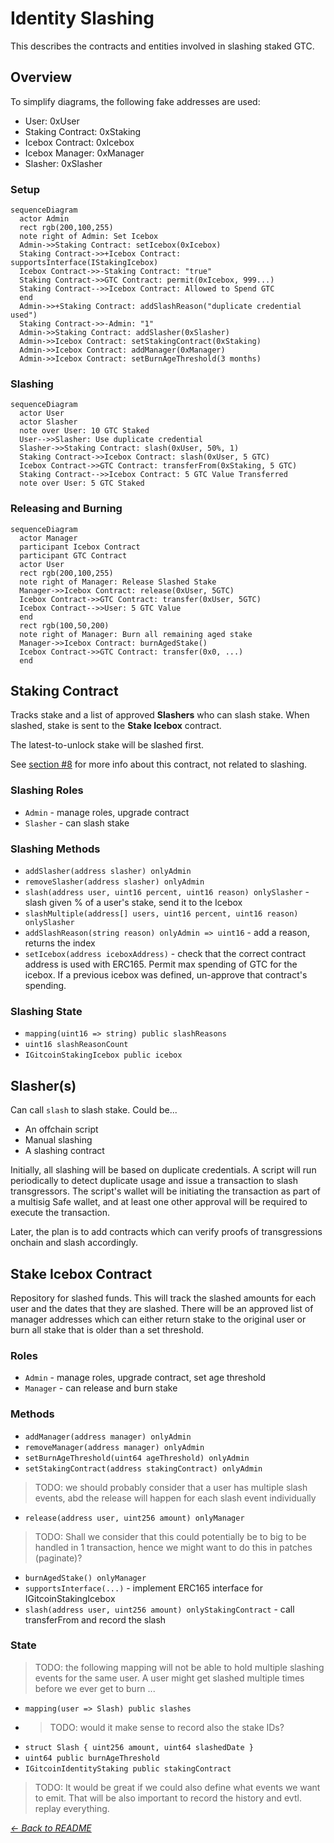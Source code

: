 # Identity Slashing

This describes the contracts and entities involved in slashing staked GTC.

## Overview

To simplify diagrams, the following fake addresses are used:

- User: 0xUser
- Staking Contract: 0xStaking
- Icebox Contract: 0xIcebox
- Icebox Manager: 0xManager
- Slasher: 0xSlasher

### Setup

```mermaid
sequenceDiagram
  actor Admin
  rect rgb(200,100,255)
  note right of Admin: Set Icebox
  Admin->>Staking Contract: setIcebox(0xIcebox)
  Staking Contract->>+Icebox Contract: supportsInterface(IStakingIcebox)
  Icebox Contract->>-Staking Contract: "true"
  Staking Contract->>GTC Contract: permit(0xIcebox, 999...)
  Staking Contract-->>Icebox Contract: Allowed to Spend GTC
  end
  Admin->>+Staking Contract: addSlashReason("duplicate credential used")
  Staking Contract->>-Admin: "1"
  Admin->>Staking Contract: addSlasher(0xSlasher)
  Admin->>Icebox Contract: setStakingContract(0xStaking)
  Admin->>Icebox Contract: addManager(0xManager)
  Admin->>Icebox Contract: setBurnAgeThreshold(3 months)
```

### Slashing

```mermaid
sequenceDiagram
  actor User
  actor Slasher
  note over User: 10 GTC Staked
  User-->>Slasher: Use duplicate credential
  Slasher->>Staking Contract: slash(0xUser, 50%, 1)
  Staking Contract->>Icebox Contract: slash(0xUser, 5 GTC)
  Icebox Contract->>GTC Contract: transferFrom(0xStaking, 5 GTC)
  Staking Contract-->>Icebox Contract: 5 GTC Value Transferred
  note over User: 5 GTC Staked
```

### Releasing and Burning

```mermaid
sequenceDiagram
  actor Manager
  participant Icebox Contract
  participant GTC Contract
  actor User
  rect rgb(200,100,255)
  note right of Manager: Release Slashed Stake
  Manager->>Icebox Contract: release(0xUser, 5GTC)
  Icebox Contract->>GTC Contract: transfer(0xUser, 5GTC)
  Icebox Contract-->>User: 5 GTC Value
  end
  rect rgb(100,50,200)
  note right of Manager: Burn all remaining aged stake
  Manager->>Icebox Contract: burnAgedStake()
  Icebox Contract->>GTC Contract: transfer(0x0, ...)
  end
```

## Staking Contract

Tracks stake and a list of approved **Slashers** who can slash stake.
When slashed, stake is sent to the **Stake Icebox** contract.

The latest-to-unlock stake will be slashed first.

See [section #8](./08-gitcoin-identity-staking-management.md) for more info about this contract, not
related to slashing.

### Slashing Roles

- `Admin` - manage roles, upgrade contract
- `Slasher` - can slash stake

### Slashing Methods

- `addSlasher(address slasher) onlyAdmin`
- `removeSlasher(address slasher) onlyAdmin`
- `slash(address user, uint16 percent, uint16 reason) onlySlasher` - slash
  given % of a user's stake, send it to the Icebox
- `slashMultiple(address[] users, uint16 percent, uint16 reason) onlySlasher`
- `addSlashReason(string reason) onlyAdmin => uint16` - add a reason, returns
  the index
- `setIcebox(address iceboxAddress)` - check that the correct contract address
  is used with ERC165. Permit max spending of GTC for the icebox. If a previous
  icebox was defined, un-approve that contract's spending.

### Slashing State

- `mapping(uint16 => string) public slashReasons`
- `uint16 slashReasonCount`
- `IGitcoinStakingIcebox public icebox`

## Slasher(s)

Can call `slash` to slash stake. Could be...

- An offchain script
- Manual slashing
- A slashing contract

Initially, all slashing will be based on duplicate credentials. A script
will run periodically to detect duplicate usage and issue a transaction to
slash transgressors. The script's wallet will be initiating the transaction
as part of a multisig Safe wallet, and at least one other approval will be
required to execute the transaction.

Later, the plan is to add contracts which can verify proofs of transgressions
onchain and slash accordingly.

## Stake Icebox Contract

Repository for slashed funds. This will track the slashed amounts for each user
and the dates that they are slashed. There will be an approved list of manager
addresses which can either return stake to the original user or burn all stake
that is older than a set threshold.

### Roles

- `Admin` - manage roles, upgrade contract, set age threshold
- `Manager` - can release and burn stake

### Methods

- `addManager(address manager) onlyAdmin`
- `removeManager(address manager) onlyAdmin`
- `setBurnAgeThreshold(uint64 ageThreshold) onlyAdmin`
- `setStakingContract(address stakingContract) onlyAdmin`

> TODO: we should probably consider that a user has multiple slash events, abd the release will happen for each slash event individually
- `release(address user, uint256 amount) onlyManager`
> TODO: Shall we consider that this could potentially be to big to be handled in 1 transaction, hence we might want to do this in patches (paginate)?
- `burnAgedStake() onlyManager`
- `supportsInterface(...)` - implement ERC165 interface for IGitcoinStakingIcebox
- `slash(address user, uint256 amount) onlyStakingContract` - call transferFrom
  and record the slash

### State

> TODO: the following mapping will not be able to hold multiple slashing events for the same user. A user might get slashed multiple times before we ever get to burn ...
- `mapping(user => Slash) public slashes`
- > TODO: would it make sense to record also the stake IDs?
- `struct Slash { uint256 amount, uint64 slashedDate }`
- `uint64 public burnAgeThreshold`
- `IGitcoinIdentityStaking public stakingContract`

> TODO: It would be great if we could also define what events we want to emit. That will be also important to record the history and evtl. replay everything.

_[← Back to README](..#other-topics)_
